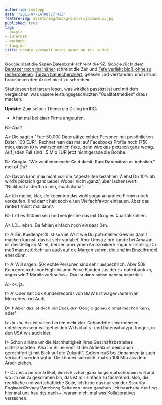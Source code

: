 ```yaml
---
author-id: isotopp
date: "2011-07-14T08:27:41Z"
feature-img: assets/img/background/rijksmuseum.jpg
published: true
tags:
- google
- internet
- werbung
- lang_de
title: Google verkauft Deine Daten an den Teufel!
---
```

[Google plant die Super-Datenbank](http://www.sueddeutsche.de/digital/gespeichterte-nutzerdaten-google-plant-die-super-datenbank-1.1119600) 
schreibt die SZ, 
[Google rückt dem Benutzer noch mal näher](http://www.zeit.de/digital/datenschutz/2011-07/google-ddp-nutzerdaten)
schreibt die Zeit und 
[Fefe verlinkt bloß, ohne zu recherchieren](http://blog.fefe.de/?ts=b0e30243). 
[Tarzun hat recherchiert](http://tarzun.de/archives/366-Google-plant-die-Super-Datenbank.html),
gelesen und verstanden, und darum brauche ich den Artikel nicht zu schreiben.

Stattdessen 
[bei tarzun](http://tarzun.de/archives/366-Google-plant-die-Super-Datenbank.html) 
lesen, was wirklich passiert ist und mit dem vergleichen, was unsere
leistungsgeschützten "Qualitätsmedien" draus machen.

<b>Update:</b> Zum selben Thema ein Dialog im IRC:

* A hat mal bei einer Firma angerufen.

B> Aha?

A> Die sagten "Fuer 50.000 Datensätze echter Personen mit persönlichen Daten
100 EUR". Rechnet man das mal auf Facebooks Profile hoch (750 mio), davon
10% wahrscheinlich Fake, dann wird das plötzlich ganz wenig. Auf jeden Fall
sind 1,5 Mio EUR jetzt nicht gerade die Bombe.

B> Google: "Wir verdienen mehr Geld damit, Eure Datensätze zu behalten."
meinst Du?

A> Davon kann man nicht mal die Angestellten bezahlen. Ziehst Du 10% ab,
wird's plötzlich ganz uebel. Wobei, nicht /ganz/, aber lachenswert.
"Nichtmal anderthalb mio, muahahaha".

A> Ich meine, klar, die koennten das wohl sogar an andere Firmen noch
verkaufen. Und damit halt noch einen Vielfachfaktor einbauen. Aber das
rentiert /nicht mal dann/.

B> Laß es 100mio sein und vergleiche das mit Googles Quartalszahlen.

A> LOL, eben. Da fehlen einfach noch ein paar 0en.

I> A: Ein Kundenprofil ist so viel Wert wie Du potentiellen Gewinn damit
machen kannst, das ist sehr variabel. Aber Umsatz pro kunde bei Amazon ist
dreistellig im Mittel, bei den anonymen Amazonikern sogar vierstellig. Da
muß man natürlich nun auch auf die Margen sehen, die sind im Einzelhandel
eher dünn.

I> A: Will sagen: 50k echte Personen sind sehr unspezifisch. Aber 50k
Kundenrecords von High-Volume Voice Kunden aus der E+ datenbank an, sagen
wir T-Mobile verkaufen... Das ist dann schon sehr substantiell.

A> ok. ja.

I> A: Oder halt 50k Kundenrecords von BMW Erstwagenkäufern an Mercedes und
Audi.

B> I: Aber das ist doch ein Deal, den Google genau einmal machen kann, oder?

I> Ja. Ja, das ist vielen Leuten nicht klar. Gehandelte Unternehmen
unterliegen sehr weitgehenden Wirtschafts- und Datenschutzprüfungen, in den
USA wie auch hier.

I> Schon alleine um die Nachhaltigkeit ihres Geschäftsbetriebes
sicherzustellen. Also im Sinne von 'ist der Aktienkurs denn auch
gerechtfertigt mit Blick auf die Zukunft'. Zudem muß bei Einnahmen ja auch
verbucht werden wofür. Die können sich nicht mal so 100 Mio aus dem Arsch
ziehen.

I> Das ist aber ein Artikel, den ich schon ganz lange mal schreiben will und
wo ich nie zu gekommen bin, das ist mir einfach zu fachfremd. Also, die
rechtliche und wirtschaftliche Seite, ich habe das nur von der Security
Engineer/Privacy Watchdog Seite von Innen gesehen. Ich bearbeite das Log
hier mal und hau das nach +, warum nicht mal was Kollaboratives versuchen.
